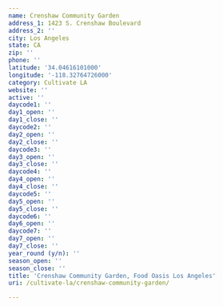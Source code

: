 ```yaml
---
name: Crenshaw Community Garden
address_1: 1423 S. Crenshaw Boulevard
address_2: ''
city: Los Angeles
state: CA
zip: ''
phone: ''
latitude: '34.04616101000'
longitude: '-118.32764726000'
category: Cultivate LA
website: ''
active: ''
daycode1: ''
day1_open: ''
day1_close: ''
daycode2: ''
day2_open: ''
day2_close: ''
daycode3: ''
day3_open: ''
day3_close: ''
daycode4: ''
day4_open: ''
day4_close: ''
daycode5: ''
day5_open: ''
day5_close: ''
daycode6: ''
day6_open: ''
daycode7: ''
day7_open: ''
day7_close: ''
year_round (y/n): ''
season_open: ''
season_close: ''
title: 'Crenshaw Community Garden, Food Oasis Los Angeles'
uri: /cultivate-la/crenshaw-community-garden/

---
```

